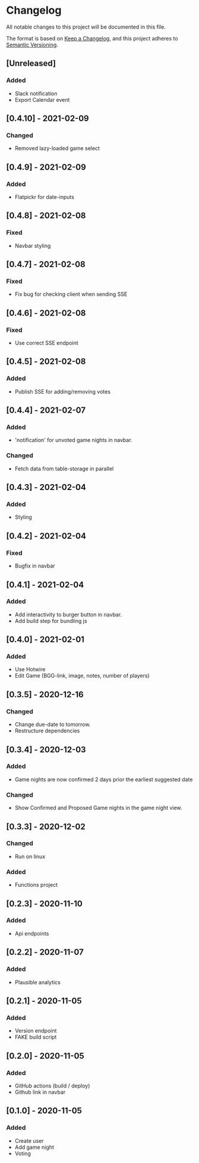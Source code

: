 # Changelog

All notable changes to this project will be documented in this file.

The format is based on [Keep a Changelog](https://keepachangelog.com/en/1.0.0/),
and this project adheres to [Semantic Versioning](https://semver.org/spec/v2.0.0.html).

## [Unreleased]
### Added
* Slack notification
* Export Calendar event

## [0.4.10] - 2021-02-09
### Changed
* Removed lazy-loaded game select

## [0.4.9] - 2021-02-09
### Added
* Flatpickr for date-inputs

## [0.4.8] - 2021-02-08
### Fixed
* Navbar styling

## [0.4.7] - 2021-02-08
### Fixed
* Fix bug for checking client when sending SSE

## [0.4.6] - 2021-02-08
### Fixed
* Use correct SSE endpoint

## [0.4.5] - 2021-02-08
### Added
* Publish SSE for adding/removing votes

## [0.4.4] - 2021-02-07
### Added
* 'notification' for unvoted game nights in navbar.
### Changed
* Fetch data from table-storage in parallel

## [0.4.3] - 2021-02-04
### Added
* Styling

## [0.4.2] - 2021-02-04
### Fixed
* Bugfix in navbar

## [0.4.1] - 2021-02-04
### Added
* Add interactivity to burger button in navbar.
* Add build step for bundling js

## [0.4.0] - 2021-02-01
### Added
* Use Hotwire
* Edit Game (BGG-link, image, notes, number of players)

## [0.3.5] - 2020-12-16
### Changed
* Change due-date to tomorrow.
* Restructure dependencies

## [0.3.4] - 2020-12-03
### Added
* Game nights are now confirmed 2 days prior the earliest suggested date
### Changed
* Show Confirmed and Proposed Game nights in the game night view.

## [0.3.3] - 2020-12-02
### Changed
* Run on linux
### Added
* Functions project

## [0.2.3] - 2020-11-10
### Added
* Api endpoints

## [0.2.2] - 2020-11-07
### Added
* Plausible analytics

## [0.2.1] - 2020-11-05
### Added
* Version endpoint
* FAKE build script

## [0.2.0] - 2020-11-05
### Added
* GitHub actions (build / deploy)
* Github link in navbar

## [0.1.0] - 2020-11-05
### Added
* Create user
* Add game night
* Voting